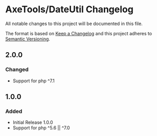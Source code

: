 # AxeTools/DateUtil Changelog

All notable changes to this project will be documented in this file.

The format is based on [Keep a Changelog]
and this project adheres to [Semantic Versioning].

## 2.0.0

### Changed

- Support for php ^7.1

## 1.0.0

### Added

- Initial Release 1.0.0
- Support for php ^5.6 || ^7.0

[Keep a Changelog]:http://keepachangelog.com/en/1.1.0/
[Semantic Versioning]:http://semver.org/spec/v2.0.0.html
